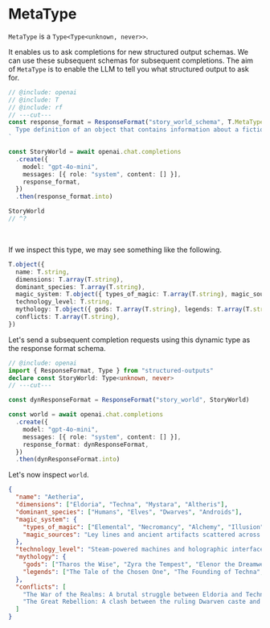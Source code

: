 <!--@include: ../fragments.md-->

# MetaType

`MetaType` is a `Type<Type<unknown, never>>`.

It enables us to ask completions for new structured output schemas. We can use these subsequent
schemas for subsequent completions. The aim of `MetaType` is to enable the LLM to tell you what
structured output to ask for.

```ts twoslash
// @include: openai
// @include: T
// @include: rf
// ---cut---
const response_format = ResponseFormat("story_world_schema", T.MetaType)`
  Type definition of an object that contains information about a fictional story world.
`

const StoryWorld = await openai.chat.completions
  .create({
    model: "gpt-4o-mini",
    messages: [{ role: "system", content: [] }],
    response_format,
  })
  .then(response_format.into)

StoryWorld
// ^?
```

<br />

If we inspect this type, we may see something like the following.

```ts
T.object({
  name: T.string,
  dimensions: T.array(T.string),
  dominant_species: T.array(T.string),
  magic_system: T.object({ types_of_magic: T.array(T.string), magic_sources: T.string }),
  technology_level: T.string,
  mythology: T.object({ gods: T.array(T.string), legends: T.array(T.string) }),
  conflicts: T.array(T.string),
})
```

Let's send a subsequent completion requests using this dynamic type as the response format schema.

```ts twoslash
// @include: openai
import { ResponseFormat, Type } from "structured-outputs"
declare const StoryWorld: Type<unknown, never>
// ---cut---

const dynResponseFormat = ResponseFormat("story_world", StoryWorld)

const world = await openai.chat.completions
  .create({
    model: "gpt-4o-mini",
    messages: [{ role: "system", content: [] }],
    response_format: dynResponseFormat,
  })
  .then(dynResponseFormat.into)
```

Let's now inspect `world`.

```json
{
  "name": "Aetheria",
  "dimensions": ["Eldoria", "Techna", "Mystara", "Altheris"],
  "dominant_species": ["Humans", "Elves", "Dwarves", "Androids"],
  "magic_system": {
    "types_of_magic": ["Elemental", "Necromancy", "Alchemy", "Illusion"],
    "magic_sources": "Ley lines and ancient artifacts scattered across the world."
  },
  "technology_level": "Steam-powered machines and holographic interfaces coexist harmoniously with mystical spells and arcane knowledge.",
  "mythology": {
    "gods": ["Tharos the Wise", "Zyra the Tempest", "Elenor the Dreamweaver"],
    "legends": ["The Tale of the Chosen One", "The Founding of Techna", "The Great Cataclysm"]
  },
  "conflicts": [
    "The War of the Realms: A brutal struggle between Eldoria and Techna for control of the ancient ley lines.",
    "The Great Rebellion: A clash between the ruling Dwarven caste and the Androids seeking freedom from oppression."
  ]
}
```
